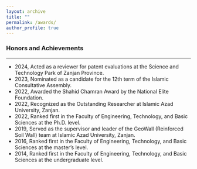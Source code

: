 ```yaml
---
layout: archive
title: ""
permalink: /awards/
author_profile: true
---
```


### Honors and Achievements
___
* 2024, Acted as a reviewer for patent evaluations at the Science and Technology Park of Zanjan Province.
* 2023, Nominated as a candidate for the 12th term of the Islamic Consultative Assembly.
* 2022, Awarded the Shahid Chamran Award by the National Elite Foundation.
* 2022, Recognized as the Outstanding Researcher at Islamic Azad University, Zanjan.
* 2022, Ranked first in the Faculty of Engineering, Technology, and Basic Sciences at the Ph.D. level.
* 2019, Served as the supervisor and leader of the GeoWall (Reinforced Soil Wall) team at Islamic Azad University, Zanjan.
* 2016, Ranked first in the Faculty of Engineering, Technology, and Basic Sciences at the master’s level.
* 2014, Ranked first in the Faculty of Engineering, Technology, and Basic Sciences at the undergraduate level.







